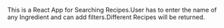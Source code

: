 This is a React App for Searching Recipes.User has to enter the name of any Ingredient and can add filters.Different Recipes will be returned.